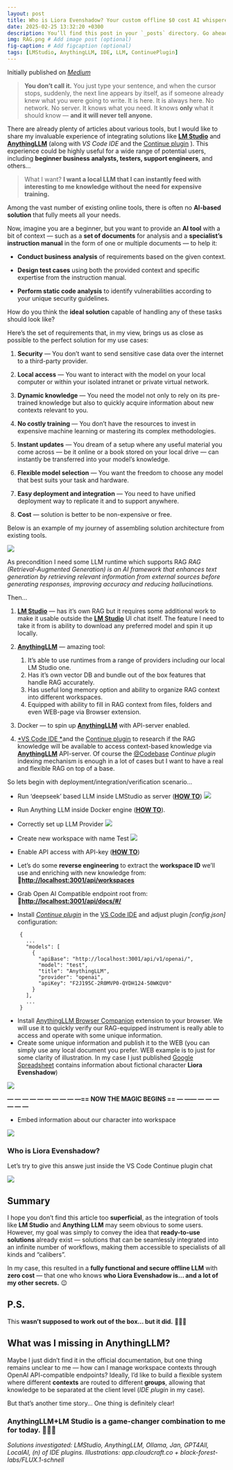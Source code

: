 ```yaml
---
layout: post
title: Who is Liora Evenshadow? Your custom offline $0 cost AI whisperer that knows your secrets.
date: 2025-02-25 13:32:20 +0300
description: You’ll find this post in your `_posts` directory. Go ahead and edit it and re-build the site to see your changes. # Add post description (optional)
img: RAG.png # Add image post (optional)
fig-caption: # Add figcaption (optional)
tags: [LMStudio, AnythingLLM, IDE, LLM, ContinuePlugin]
---
```


Initially published on [*Medium*](https://medium.com/@denys.arkusha/who-is-liora-evenshadow-your-custom-offline-ai-whisperer-that-knows-your-secrets-01d8e0350c8f)

>  **You don’t call it.** You just type your sentence, and when the cursor stops, suddenly, the next line appears by itself, as if someone already knew what you were going to write.
>  It is here. It is always here. No network. No server. It knows what you need. It knows **only** what it should know — **and it will never tell anyone.**

There are already plenty of articles about various tools, but I would like to share my invaluable experience of integrating solutions like [**LM Studio**](https://lmstudio.ai/) and [**AnythingLLM**](https://github.com/Mintplex-Labs/anything-llm) (along with *VS Code IDE* and the [Continue plugin](https://www.continue.dev/) ). This experience could be highly useful for a wide range of potential users, including **beginner business analysts, testers, support engineers**, and others…
>  What I want? **I want a local LLM that I can instantly feed with interesting to me knowledge without the need for expensive training.**

Among the vast number of existing online tools, there is often no **AI-based solution** that fully meets all your needs.

Now, imagine you are a beginner, but you want to provide an **AI tool** with a bit of context — such as a **set of documents** for analysis and a **specialist’s instruction manual** in the form of one or multiple documents — to help it:

* **Conduct business analysis** of requirements based on the given context.

* **Design test cases** using both the provided context and specific expertise from the instruction manual.

* **Perform static code analysis** to identify vulnerabilities according to your unique security guidelines.

How do you think the **ideal solution** capable of handling any of these tasks should look like?

Here’s the set of requirements that, in my view, brings us as close as possible to the perfect solution for my use cases:

 1. **Security** — You don’t want to send sensitive case data over the internet to a third-party provider.

 2. **Local access** — You want to interact with the model on your local computer or within your isolated intranet or private virtual network.

 3. **Dynamic knowledge** — You need the model not only to rely on its pre-trained knowledge but also to quickly acquire information about new contexts relevant to you.

 4. **No costly training** — You don’t have the resources to invest in expensive machine learning or mastering its complex methodologies.

 5. **Instant updates** — You dream of a setup where any useful material you come across — be it online or a book stored on your local drive — can instantly be transferred into your model’s knowledge.

 6. **Flexible model selection** — You want the freedom to choose any model that best suits your task and hardware.

 7. **Easy deployment and integration** — You need to have unified deployment way to replicate it and to support anywhere.

 8. **Cost** — solution is better to be non-expensive or free.

Below is an example of my journey of assembling solution architecture from existing tools.

![](https://cdn-images-1.medium.com/max/4360/1*2B7l7IqojD_sk2JjsSrUow.png)

As precondition I need some LLM runtime which supports RAG 
*RAG (Retrieval-Augmented Generation) is an AI framework that enhances text generation by retrieving relevant information from external sources before generating responses, improving accuracy and reducing hallucinations.*

Then…

 1. [**LM Studio**](https://lmstudio.ai/) — has it’s own RAG but it requires some additional work to make it usable outside the [**LM Studio**](https://lmstudio.ai/) UI chat itself. The feature I need to take it from is ability to download any preferred model and spin it up locally.

 2. [**AnythingLLM**](https://github.com/Mintplex-Labs/anything-llm) — amazing tool:
    1. It’s able to use runtimes from a range of providers including our local LM Studio one. 
    2. Has it’s own vector DB and bundle out of the box features that handle RAG accurately.
    3. Has useful long memory option and ability to organize RAG context into different workspaces.
    4. Equipped with ability to fill in RAG context from files, folders and even WEB-page via Browser extension.

 3. Docker — to spin up [**AnythingLLM**](https://github.com/Mintplex-Labs/anything-llm) with API-server enabled.

 4. [*VS Code IDE *](https://code.visualstudio.com/)and the [Continue plugin](https://www.continue.dev/) to research if the RAG knowledge will be available to access context-based knowledge via [**AnythingLLM**](https://github.com/Mintplex-Labs/anything-llm) API-server. Of course the [@Codebase](https://docs.continue.dev/customize/deep-dives/codebase) *Continue plugin* indexing mechanism is enough in a lot of cases but I want to have a real and flexible RAG on top of a base.

So lets begin with deployment/integration/verification scenario…
- Run ‘deepseek’ based LLM inside LMStudio as server ([**HOW TO**](https://lmstudio.ai/docs/api))
![](https://cdn-images-1.medium.com/max/2000/1*xsoSL3Y9nptzokUQ7d09pg.png)
- Run Anything LLM inside Docker engine ([**HOW TO**](https://docs.anythingllm.com/installation-docker/local-docker)).
- Correctly set up LLM Provider
![](https://cdn-images-1.medium.com/max/2000/1*Nj-YRUcFXh3qR9BZxjD08A.png)

- Create new workspace with name Test
![](https://cdn-images-1.medium.com/max/2000/1*IV8Pww3m5vNdLJSCxc089g.png)

- Enable API access with API-key ([**HOW TO**](https://docs.useanything.com/features/api))

- Let’s do some **reverse engineering** to extract the **workspace ID** we’ll use and enriching with new knowledge from: 
🔗[**http://localhost:3001/api/workspaces**](http://localhost:3001/api/workspaces)
- Grab Open AI Compatible endpoint root from:
🔗[**http://localhost:3001/api/docs/#/**](http://localhost:3001/api/docs/#/)
- Install [*Continue plugin*](https://www.continue.dev/) in the [VS Code IDE](https://code.visualstudio.com/) and adjust plugin *[config.json]* configuration:

```
    {
      ...
      "models": [
        {
          "apiBase": "http://localhost:3001/api/v1/openai/",
          "model": "test",
          "title": "AnythingLLM",
          "provider": "openai",
          "apiKey": "F2J195C-2R0MVP0-QYDH124-50WKQV0"
        }
      ],
      ...
    }
```
- Install [AnythingLLM Browser Companion](https://chromewebstore.google.com/search/AnythingLLM%20Browser%20Companion) extension to your browser. We will use it to quickly verify our RAG-equipped instrument is really able to access and operate with some unique information.
- Create some unique information and publish it to the WEB (you can simply use any local document you prefer. WEB example is to just for some clarity of illustration. In my case I just published [Google Spreadsheet](https://docs.google.com/spreadsheets/d/e/2PACX-1vTTh01ofUemqi1jNGk_V0Ktk4f6fiIgob2PqdoGRijVE_gJiEVAosbXiGPEseB7EyV7vBVw6lialYqF/pubhtml) contains information about fictional character **Liora Evenshadow**)

![](https://cdn-images-1.medium.com/max/2000/1*ADcpHWM1y8Oe-JpKvYrRhA.png)

**— — — — — — — — — —== NOW THE MAGIC BEGINS == — —— — — — — — —**
- Embed information about our character into workspace

![](https://cdn-images-1.medium.com/max/2000/1*8yBrT0beKtoM2HdDAV-inA.png)

### Who is Liora Evenshadow? ###
Let’s try to give this answe just inside the VS Code Continue plugin chat

![](https://cdn-images-1.medium.com/max/2384/1*ANZqgfoU7zWtuz0jx_DjXw.png)

## Summary

I hope you don’t find this article too **superficial**, as the integration of tools like **LM Studio** and **Anything LLM** may seem obvious to some users. However, my goal was simply to convey the idea that **ready-to-use solutions** already exist — solutions that can be seamlessly integrated into an infinite number of workflows, making them accessible to specialists of all kinds and “calibers”.

In my case, this resulted in a **fully functional and secure offline LLM** with **zero cost** — that one who knows **who Liora Evenshadow is… and a lot of my other secrets.** 😉

## P.S.

This **wasn’t supposed to work out of the box… but it did.** 🚀🚀🚀

## What was I missing in AnythingLLM?

Maybe I just didn’t find it in the official documentation, but one thing remains unclear to me — how can I manage workspace contexts through OpenAI API-compatible endpoints? Ideally, I’d like to build a flexible system where different **contexts** are routed to different **groups**, allowing that knowledge to be separated at the client level (*IDE plugin* in my case).

But that’s another time story… One thing is definitely clear!

### AnythingLLM+LM Studio is a game-changer combination to me for today. 🚀🚀🚀

*Solutions investigated: LMStudio, AnythingLLM, Ollamа, Jan, GPT4All, LocalAI, (n) of IDE plugins. 
Illustrations: app.cloudcraft.co + black-forest-labs/FLUX.1-schnell*
